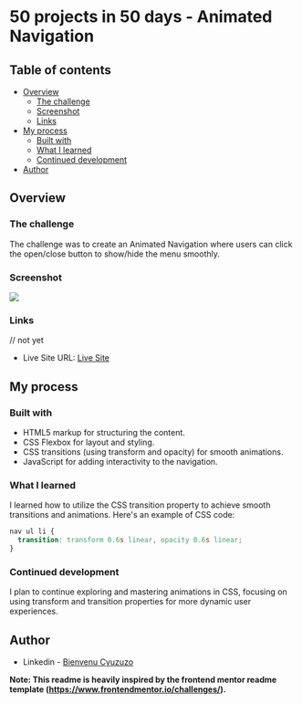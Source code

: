 # 50 projects in 50 days - Animated Navigation

## Table of contents

- [Overview](#overview)
  - [The challenge](#the-challenge)
  - [Screenshot](#screenshot)
  - [Links](#links)
- [My process](#my-process)
  - [Built with](#built-with)
  - [What I learned](#what-i-learned)
  - [Continued development](#continued-development)
- [Author](#author)

## Overview

### The challenge

The challenge was to create an Animated Navigation where users can click the open/close button to show/hide the menu smoothly.

### Screenshot

![](./screenshot.jpg)

### Links

// not yet

- Live Site URL: [Live Site](https://your-live-site-url.com)

## My process

### Built with

- HTML5 markup for structuring the content.
- CSS Flexbox for layout and styling.
- CSS transitions (using transform and opacity) for smooth animations.
- JavaScript for adding interactivity to the navigation.

### What I learned

I learned how to utilize the CSS transition property to achieve smooth transitions and animations. Here's an example of CSS code:

```css
nav ul li {
  transition: transform 0.6s linear, opacity 0.6s linear;
}
```

### Continued development

I plan to continue exploring and mastering animations in CSS, focusing on using transform and transition properties for more dynamic user experiences.

## Author

- Linkedin - [Bienvenu Cyuzuzo](https://www.linkedin.com/in/bienvenu-cyuzuzo/)

**Note: This readme is heavily inspired by the frontend mentor readme template (https://www.frontendmentor.io/challenges/).**
